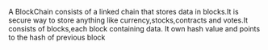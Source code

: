 A BlockChain consists of a linked chain that stores data in blocks.It is secure way to store anything like currency,stocks,contracts and votes.It consists of blocks,each block containing data.
It own hash value and points to the hash of previous block